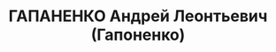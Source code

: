 ---
title: ГАПАНЕНКО Андрей Леонтьевич (Гапоненко)
description: "Род. в 1880 г., Украина, Дмитриевский р-н, с. Галенка, украинец, образование\
  \ начальное, б/п, счетный работник. Проживал: Томск. \n  Арестован 10 сентября 1937\
  \ г. \n  Приговорен: 4 июля 1938 г., обв.: право-троцк. орг-я. \n  Приговор: расстрел\
  \ Расстрелян 4 июля 1938 г. Реабилитирован в ноябре 1956 г."
---